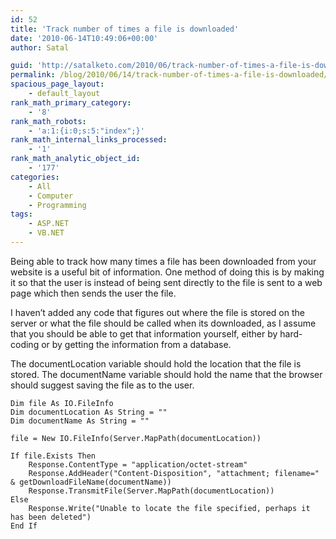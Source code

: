 ```yaml
---
id: 52
title: 'Track number of times a file is downloaded'
date: '2010-06-14T10:49:06+00:00'
author: Satal

guid: 'http://satalketo.com/2010/06/track-number-of-times-a-file-is-downloaded/'
permalink: /blog/2010/06/14/track-number-of-times-a-file-is-downloaded/
spacious_page_layout:
    - default_layout
rank_math_primary_category:
    - '8'
rank_math_robots:
    - 'a:1:{i:0;s:5:"index";}'
rank_math_internal_links_processed:
    - '1'
rank_math_analytic_object_id:
    - '177'
categories:
    - All
    - Computer
    - Programming
tags:
    - ASP.NET
    - VB.NET
---
```


Being able to track how many times a file has been downloaded from your website is a useful bit of information. One method of doing this is by making it so that the user is instead of being sent directly to the file is sent to a web page which then sends the user the file.

I haven’t added any code that figures out where the file is stored on the server or what the file should be called when its downloaded, as I assume that you should be able to get that information yourself, either by hard-coding or by getting the information from a database.

The documentLocation variable should hold the location that the file is stored. The documentName variable should hold the name that the browser should suggest saving the file as to the user.

```vbnet
Dim file As IO.FileInfo
Dim documentLocation As String = ""
Dim documentName As String = ""

file = New IO.FileInfo(Server.MapPath(documentLocation))

If file.Exists Then
    Response.ContentType = "application/octet-stream"
    Response.AddHeader("Content-Disposition", "attachment; filename=" & getDownloadFileName(documentName))
    Response.TransmitFile(Server.MapPath(documentLocation))
Else
    Response.Write("Unable to locate the file specified, perhaps it has been deleted")
End If
```